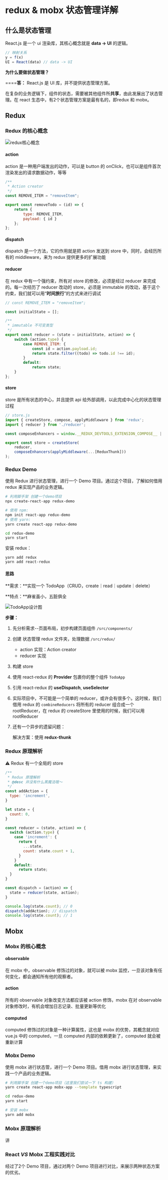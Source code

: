 # redux & mobx 状态管理详解

## 什么是状态管理

React.js 是一个 ui 渲染库，其核心概念就是 **data -> UI** 的逻辑。

```js
// 映射关系
y = f(x)
UI = React(data) // data -> UI
```

**为什么要做状态管理？**

====**答：** React.js 是 UI 库，并不提供状态管理方案。

在复杂的业务逻辑下，组件的状态，需要被其他组件所**共享**，由此发展出了状态管理。在 react 生态中，有2个状态管理方案是最有名的，即redux 和 mobx。

## Redux

### Redux 的核心概念

![redux核心概念](./img/redux核心概念.png)

#### action

action 是一种用户端发出的动作，可以是 button 的 onClick，也可以是组件首次渲染发出的请求数据动作，等等

```js
/**
 * Action creator
 */
const REMOVE_ITEM = "removeItem";

export const removeTodo = (id) => {
    return {
        type: REMOVE_ITEM,
        payload: { id }
    };
};
```

#### dispatch

dispatch 是一个方法，它的作用就是把 action 发送到 store 中，同时，会经历所有的 middleware，来为 redux 提供更多的扩展功能

#### reducer

在 redux 中有一个强约束，所有对 store 的修改，必须是经过 reducer 来完成的。每一次经历了 reducer 改动的 store，必须是 immutable 的改动，基于这个约束，我们就可以用“**时间旅行**”的方式来进行调试

```js
// const REMOVE_ITEM = "removeItem";

const initialState = [];

/**
 * immutable 不可变类型
 */
export const reducer = (state = initialState, action) => {
    switch (action.type) {
        case REMOVE_ITEM: {
            const id = action.payload.id;
            return state.filter((todo) => todo.id !== id);
        }
        default:
            return state;
    }
};
```

#### store

store 是所有状态的中心，并且提供 api 给外部调用，以此完成中心化的状态管理过程

```js
// store.js
import { createStore, compose, applyMiddleware } from 'redux';
import { reducer } from './reducer';

const composeEnhancers = window.__REDUX_DEVTOOLS_EXTENSION_COMPOSE__ || compose;

export const store = createStore(
    reducer,
    composeEnhancers(applyMiddleware(...[ReduxThunk]))
);
```

### Redux Demo

使用 Redux 进行状态管理，进行一个 Demo 项目。通过这个项目，了解如何借用 redux 来实现产品的业务逻辑。

```sh
# 利用脚手架 创建一个demo项目
npx create-react-app redux-demo

# 使用 npm:
npm init react-app redux-demo
# 使用 yarn:
yarn create react-app redux-demo

cd redux-demo
yarn start
```

安装 redux：

```yarn add redux
yarn add redux
yarn add react-redux
```

#### 思路

**需求：**实现一个 TodoApp（CRUD，create｜read｜update｜delete）

**特点：**麻雀虽小，五脏俱全

![TodoApp设计图](./img/TodoApp设计图.png)

**步骤：**

1. 先分析需求--页面布局，初步构建页面组件 `/src/components/`

2. 创建 状态管理 redux 文件夹，处理数据 `/src/redux/`

   * action 实现：Action creator
   * reducer 实现

3. 构建 store

4. 使用 react-redux 的 **Provider** 包裹你的整个组件 `TodoApp`

5. 引用 react-redux 的 **useDispatch**, **useSelector**

6. 实际项目中，不可能是一个简单的 reducer，或许会有很多个。这时候，我们借用 redux 的 `combineReducers` 将所有的 reducer 组合成一个 rootReducer，在 redux 的 createStore 里使用的时候，我们可以用 rootReducer

7. 还有一个异步的遗留问题：

   解决方案：使用 **redux-thunk**

### Redux 原理解析

⚠️ Redux 有一个全局的 store

```js
/**
 * Redux 原理解析
 * @desc 并没有什么黑魔法哦～
 */
const addAction = {
  type: 'increment',
}

let state = {
  count: 0,
}

const reducer = (state, action) => {
  switch (action.type) {
    case 'increment': {
      return {
        ...state,
        count: state.count + 1,
      }
    }
    default:
      return state;
  }
}

const dispatch = (action) => {
  state = reducer(state, action);
}

console.log(state.count); // 0
dispatch(addAction); // dispatch
console.log(state.count); // 1
```

## Mobx

### Mobx 的核心概念

#### observable

在 mobx 中，observable 修饰过的对象，就可以被 mobx 监控，一旦该对象有任何变化，都会通知所有他的观察者。

#### action

所有的 observable 对象改变方法都应该被 action 修饰，mobx 在对 observable 对象修改时，有机会增加日志记录、批量更新等优化

#### computed

computed 修饰过的对象是一种计算属性，这也是 mobx 的优势，其概念就对应 vue.js 中的 computed，一旦 computed 内部的依赖更新了，computed 就会被重新计算

### Mobx Demo

使用 mobx 进行状态管，进行一个 Demo 项目。借用 mobx 进行状态管理，来实践一个产品的业务逻辑。

```sh
# 利用脚手架 创建一个demo项目（这里我们尝试一下 ts 构建）
yarn create react-app mobx-app --template typescript

cd redux-demo
yarn start
```



```sh
# 安装 mobx
yarn add mobx
```

### Mobx 原理解析

讲

### React *VS* Mobx 工程实践对比

经过了2个 Demo 项目，通过对两个 Demo 项目进行对比，来展示两种状态方案的优劣。
